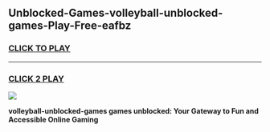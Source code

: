 
## Unblocked-Games-volleyball-unblocked-games-Play-Free-eafbz
<h3>
<a href="https://premium76.site?title=volleyball-unblocked-games&ref=10A">CLICK TO PLAY</a></h3>
<hr>

<h3>
<a href="https://premium76.site?title=volleyball-unblocked-games&ref=10A">CLICK 2 PLAY</a>
  
</h3>

<a href="https://premium76.site?title=volleyball-unblocked-games&ref=10A"><img src="https://clearcache.store/games.png"></a>


**volleyball-unblocked-games games unblocked: Your Gateway to Fun and Accessible Online Gaming**
